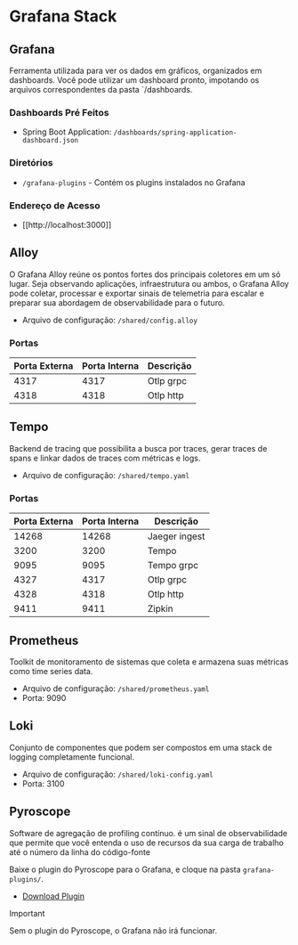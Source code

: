 # Grafana Stack

## Grafana

Ferramenta utilizada para ver os dados em gráficos, organizados em dashboards. Você pode utilizar um dashboard pronto, impotando os arquivos correspondentes da pasta `/dashboards.

### Dashboards Pré Feitos

- Spring Boot Application: `/dashboards/spring-application-dashboard.json`

### Diretórios

- `/grafana-plugins` - Contém os plugins instalados no Grafana

### Endereço de Acesso

- [[http://localhost:3000]]

## Alloy

O Grafana Alloy reúne os pontos fortes dos principais coletores em um só lugar. Seja observando aplicações, infraestrutura ou ambos, o Grafana Alloy pode coletar, processar e exportar sinais de telemetria para escalar e preparar sua abordagem de observabilidade para o futuro.

- Arquivo de configuração: `/shared/config.alloy`

### Portas

|Porta Externa|Porta Interna|Descrição      |
|-------------|-------------|---------------|
| 4317        | 4317        | Otlp grpc     |
| 4318        | 4318        | Otlp http     |

## Tempo

Backend de tracing que possibilita a busca por traces, gerar traces de spans e linkar dados de traces com métricas e logs.

- Arquivo de configuração: `/shared/tempo.yaml`

### Portas

|Porta Externa|Porta Interna|Descrição      |
|-------------|-------------|---------------|
| 14268       | 14268       | Jaeger ingest |
| 3200        | 3200        | Tempo         |
| 9095        | 9095        | Tempo grpc    |
| 4327        | 4317        | Otlp grpc     |
| 4328        | 4318        | Otlp http     |
| 9411        | 9411        | Zipkin        |

## Prometheus

Toolkit de monitoramento de sistemas que coleta e armazena suas métricas como time series data.

- Arquivo de configuração: `/shared/prometheus.yaml`
- Porta: 9090

## Loki

Conjunto de componentes que podem ser compostos em uma stack de logging completamente funcional.

- Arquivo de configuração: `/shared/loki-config.yaml`
- Porta: 3100

## Pyroscope

Software de agregação de profiling contínuo. é um sinal de observabilidade que permite que você entenda o uso de recursos da sua carga de trabalho até o número da linha do código-fonte

Baixe o plugin do Pyroscope para o Grafana, e cloque na pasta `grafana-plugins/`.

- [Download Plugin](https://grafana.com/api/plugins/grafana-pyroscope-app/versions/1.5.0/download)

> [!IMPORTANT]
> Sem o plugin do Pyroscope, o Grafana não irá funcionar.